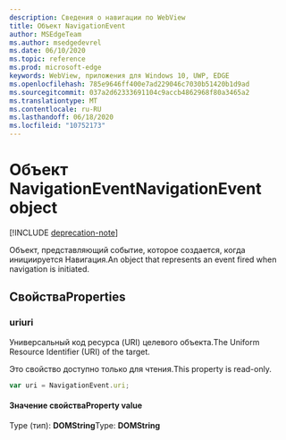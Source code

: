 ```yaml
---
description: Сведения о навигации по WebView
title: Объект NavigationEvent
author: MSEdgeTeam
ms.author: msedgedevrel
ms.date: 06/10/2020
ms.topic: reference
ms.prod: microsoft-edge
keywords: WebView, приложения для Windows 10, UWP, EDGE
ms.openlocfilehash: 785e9646ff400e7ad229046c7030b51420b1d9ad
ms.sourcegitcommit: 037a2d62333691104c9accb4862968f80a3465a2
ms.translationtype: MT
ms.contentlocale: ru-RU
ms.lasthandoff: 06/18/2020
ms.locfileid: "10752173"
---
```

# <span data-ttu-id="5871d-104">Объект NavigationEvent</span><span class="sxs-lookup"><span data-stu-id="5871d-104">NavigationEvent object</span></span>  

[!INCLUDE [deprecation-note](../includes/deprecation-note.md)]  

<span data-ttu-id="5871d-105">Объект, представляющий событие, которое создается, когда инициируется Навигация.</span><span class="sxs-lookup"><span data-stu-id="5871d-105">An object that represents an event fired when navigation is initiated.</span></span>  

## <span data-ttu-id="5871d-106">Свойства</span><span class="sxs-lookup"><span data-stu-id="5871d-106">Properties</span></span>  

### <span data-ttu-id="5871d-107">uri</span><span class="sxs-lookup"><span data-stu-id="5871d-107">uri</span></span>  

<span data-ttu-id="5871d-108">Универсальный код ресурса (URI) целевого объекта.</span><span class="sxs-lookup"><span data-stu-id="5871d-108">The Uniform Resource Identifier (URI) of the target.</span></span>  

<span data-ttu-id="5871d-109">Это свойство доступно только для чтения.</span><span class="sxs-lookup"><span data-stu-id="5871d-109">This property is read-only.</span></span>  

```javascript
var uri = NavigationEvent.uri;
```  

#### <span data-ttu-id="5871d-110">Значение свойства</span><span class="sxs-lookup"><span data-stu-id="5871d-110">Property value</span></span>  

<span data-ttu-id="5871d-111">Type (тип): **DOMString**</span><span class="sxs-lookup"><span data-stu-id="5871d-111">Type: **DOMString**</span></span>  
